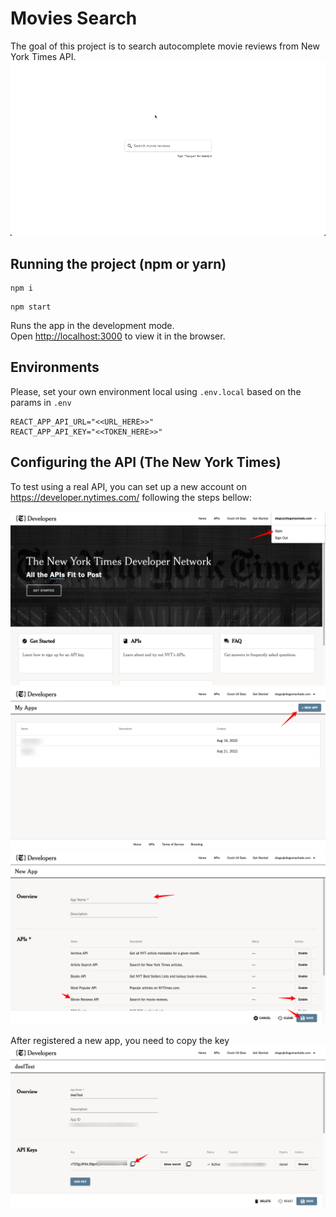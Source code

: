 # Movies Search

The goal of this project is to search autocomplete movie reviews from New York Times API.
![Preview the application](./assets_readme/preview.gif)

## Running the project (npm or yarn)

```
npm i
```

```
npm start
```

Runs the app in the development mode.\
Open [http://localhost:3000](http://localhost:3000) to view it in the browser.

## Environments

Please, set your own environment local using `.env.local` based on the params in `.env`

```
REACT_APP_API_URL="<<URL_HERE>>"
REACT_APP_API_KEY="<<TOKEN_HERE>>"
```

## Configuring the API (The New York Times)

To test using a real API, you can set up a new account on https://developer.nytimes.com/ following the steps bellow:

![Step 1](./assets_readme/times-001.png)
![Step 2](./assets_readme/times-002.png)
![Step 3](./assets_readme/times-003.png)

After registered a new app, you need to copy the key
![Step 4](./assets_readme/times-004.png)
